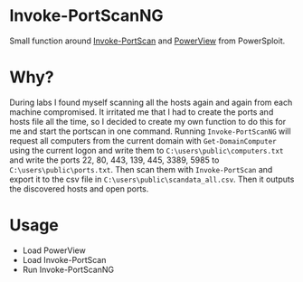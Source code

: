 # Invoke-PortScanNG

Small function around [Invoke-PortScan](https://github.com/PowerShellMafia/PowerSploit/blob/master/Recon/Invoke-Portscan.ps1) and [PowerView](https://github.com/PowerShellMafia/PowerSploit/blob/master/Recon/PowerView.ps1) from PowerSploit.

# Why?
During labs I found myself scanning all the hosts again and again from each machine compromised. It irritated me that I had to create the ports and hosts file all the time, so I decided to create my own function to do this for me and start the portscan in one command. Running `Invoke-PortScanNG` will request all computers from the current domain with `Get-DomainComputer` using the current logon and write them to `C:\users\public\computers.txt` and write the ports 22, 80, 443, 139, 445, 3389, 5985 to `C:\users\public\ports.txt`. Then scan them with `Invoke-PortScan` and export it to the csv file in `C:\users\public\scandata_all.csv`. Then it outputs the discovered hosts and open ports. 

# Usage
- Load PowerView
- Load Invoke-PortScan
- Run Invoke-PortScanNG
